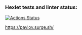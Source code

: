 ### Hexlet tests and linter status:
[![Actions Status](https://github.com/Idealistnik/layout-designer-project-59/actions/workflows/hexlet-check.yml/badge.svg)](https://github.com/Idealistnik/layout-designer-project-59/actions)

https://pavlov.surge.sh/